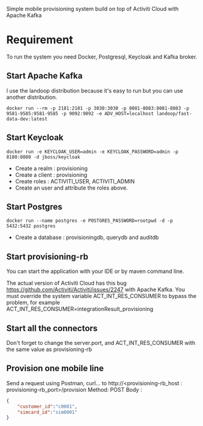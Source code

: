 Simple mobile provisioning system build on top of Activiti Cloud with Apache Kafka

# Requirement

To run the system you need Docker, Postgresql, Keycloak and Kafka broker.

## Start Apache Kafka

I use the landoop distribution because it's easy to run but you can use another distribution.

```console
docker run --rm -p 2181:2181 -p 3030:3030 -p 8081-8083:8081-8083 -p 9581-9585:9581-9585 -p 9092:9092 -e ADV_HOST=localhost landoop/fast-data-dev:latest
```

## Start Keycloak

```console
docker run -e KEYCLOAK_USER=admin -e KEYCLOAK_PASSWORD=admin -p 8180:8080 -d jboss/keycloak
```

- Create a realm : provisioning
- Create a client : provisioning
- Create roles : ACTIVITI_USER, ACTIVITI_ADMIN
- Create an user and attribute the roles above.

## Start Postgres

```console
docker run --name postgres -e POSTGRES_PASSWORD=rootpwd -d -p 5432:5432 postgres
```

- Create a database : provisioningdb, querydb and auditdb

## Start provisioning-rb

You can start the application with your IDE or by maven command line.

The actual version of Activiti Cloud has this bug https://github.com/Activiti/Activiti/issues/2247 with Apache Kafka.
You must override the system variable ACT_INT_RES_CONSUMER to bypass the problem, for example ACT_INT_RES_CONSUMER=integrationResult_provisioning

## Start all the connectors

Don't forget to change the server.port, and ACT_INT_RES_CONSUMER with the same value as provisioning-rb

## Provision one mobile line

Send a request using Postman, curl... to http://<provisioning-rb_host : provisioning-rb_port>/provision
Method: POST
Body :
```json
{
	"customer_id":"c0001",
	"simcard_id":"sim0001"
}
```
